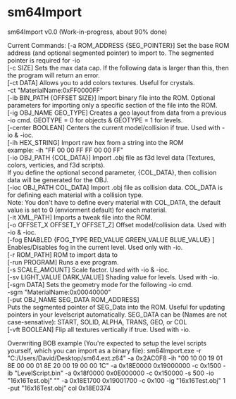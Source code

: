 # sm64Import

sm64Import v0.0 (Work-in-progress, about 90% done)

Current Commands:
[-a ROM_ADDRESS {SEG_POINTER}] Set the base ROM address (and optional segmented pointer) to import to. The segmented pointer is required for -io<br />
[-c SIZE] Sets the max data cap. If the following data is larger than this, then the program will return an error.<br />
[-ct DATA] Allows you to add colors textures. Useful for crystals.<br />
-ct "MaterialName:0xFF0000FF"<br />
[-ib BIN_PATH {OFFSET SIZE}] Import binary file into the ROM. Optional parameters for importing only a specific section of the file into the ROM.<br />
[-ig OBJ_NAME GEO_TYPE] Creates a geo layout from data from a previous -io cmd. GEOTYPE = 0 for objects & GEOTYPE = 1 for levels.<br />
[-center BOOLEAN] Centers the current model/collision if true. Used with -io & -ioc.<br />
[-ih HEX_STRING] Import raw hex from a string into the ROM<br />
example: -ih "FF 00 00 FF FF 00 00 FF"<br />
[-io OBJ_PATH {COL_DATA}] Import .obj file as f3d level data (Textures, colors, verticies, and f3d scripts). <br />
If you define the optional second parameter, {COL_DATA}, then collision data will be generated for the OBJ.<br />
[-ioc OBJ_PATH COL_DATA] Import .obj file as collision data. COL_DATA is for defining each material with a collision type. <br />
Note: You don't have to define every material with COL_DATA, the default value is set to 0 (enviorment default) for each material.<br />
[-it XML_PATH] Imports a tweak file into the ROM.<br />
[-o OFFSET_X OFFSET_Y OFFSET_Z] Offset model/collision data. Used with -io & -ioc.<br />
[-fog ENABLED {FOG_TYPE RED_VALUE GREEN_VALUE BLUE_VALUE} ] Enables/Disables fog in the current level. Used only with -io.<br />
[-r ROM_PATH] ROM to import data to<br />
[-run PROGRAM] Runs a exe program.<br />
[-s SCALE_AMOUNT] Scale factor. Used with -io & -ioc.<br />
[-sv LIGHT_VALUE DARK_VALUE] Shading value for levels. Used with -io.<br />
[-sgm DATA] Sets the geometry mode for the following -io cmd.<br />
-sgm "MaterialName:0x00040000"<br />
[-put OBJ_NAME SEG_DATA ROM_ADDRESS]<br /> Puts the segmented pointer of SEG_Data into the ROM. Useful for updating pointers in your levelscript automatically.
SEG_DATA can be (Names are not case-sensative): START, SOLID, ALPHA, TRANS, GEO, or COL<br />
[-vft BOOLEAN] Flip all textures vertically if true. Used with -io.<br />

Overwriting BOB example (You're expected to setup the level scripts yourself, which you can import as a binary file):
sm64Import.exe -r "C:/Users/David/Desktop/sm64.ext.z64" -a 0x2AC0F8 -ih "00 10 00 19 01 8E 00 00 01 8E 20 00 19 00 00 1C" -a 0x18E0000 0x19000000 -c 0x1500 -ib "LevelScript.bin" -a 0x18f0000 0x0E000000 -c 0x150000 -s 500 -io "16x16Test.obj" "" -a 0x18E1700 0x19001700 -c 0x100 -ig "16x16Test.obj" 1 -put "16x16Test.obj" col 0x18E0374
